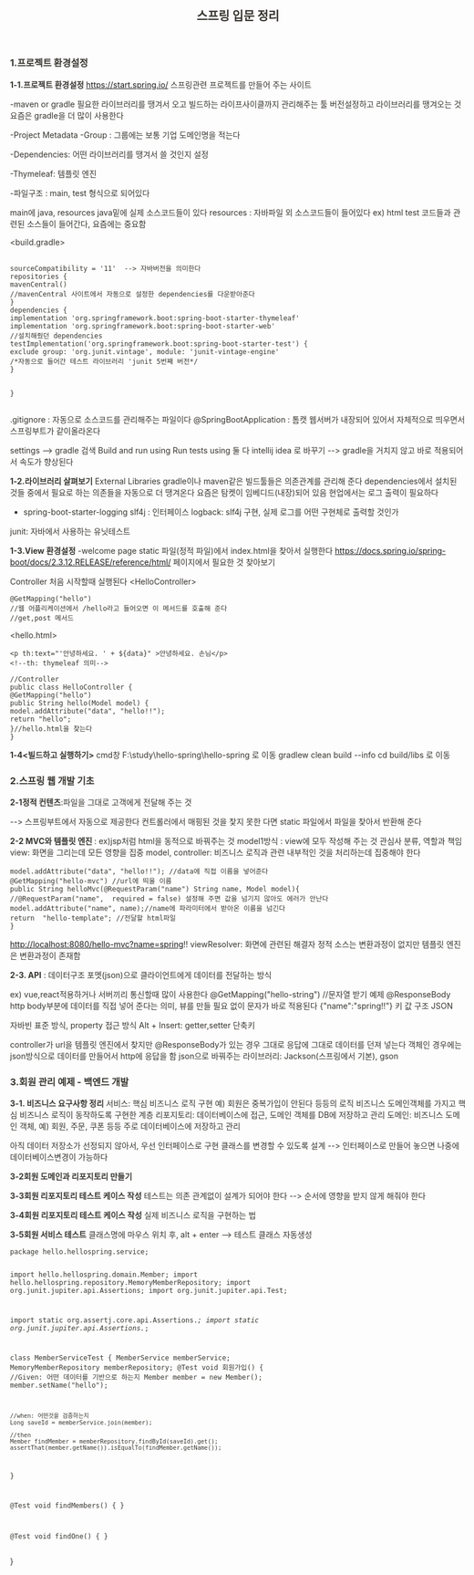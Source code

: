 <html><head><meta http-equiv="Content-Type" content="text/html; charset=utf-8"/><title>스프링 입문 정리</title><style>
/* cspell:disable-file */
/* webkit printing magic: print all background colors */
html {
	-webkit-print-color-adjust: exact;
}
* {
	box-sizing: border-box;
	-webkit-print-color-adjust: exact;
}

html,
body {
	margin: 0;
	padding: 0;
}
@media only screen {
	body {
		margin: 2em auto;
		max-width: 900px;
		color: rgb(55, 53, 47);
	}
}

body {
	line-height: 1.5;
	white-space: pre-wrap;
}

a,
a.visited {
	color: inherit;
	text-decoration: underline;
}

.pdf-relative-link-path {
	font-size: 80%;
	color: #444;
}

h1,
h2,
h3 {
	letter-spacing: -0.01em;
	line-height: 1.2;
	font-weight: 600;
	margin-bottom: 0;
}

.page-title {
	font-size: 2.5rem;
	font-weight: 700;
	margin-top: 0;
	margin-bottom: 0.75em;
}

h1 {
	font-size: 1.875rem;
	margin-top: 1.875rem;
}

h2 {
	font-size: 1.5rem;
	margin-top: 1.5rem;
}

h3 {
	font-size: 1.25rem;
	margin-top: 1.25rem;
}

.source {
	border: 1px solid #ddd;
	border-radius: 3px;
	padding: 1.5em;
	word-break: break-all;
}

.callout {
	border-radius: 3px;
	padding: 1rem;
}

figure {
	margin: 1.25em 0;
	page-break-inside: avoid;
}

figcaption {
	opacity: 0.5;
	font-size: 85%;
	margin-top: 0.5em;
}

mark {
	background-color: transparent;
}

.indented {
	padding-left: 1.5em;
}

hr {
	background: transparent;
	display: block;
	width: 100%;
	height: 1px;
	visibility: visible;
	border: none;
	border-bottom: 1px solid rgba(55, 53, 47, 0.09);
}

img {
	max-width: 100%;
}

@media only print {
	img {
		max-height: 100vh;
		object-fit: contain;
	}
}

@page {
	margin: 1in;
}

.collection-content {
	font-size: 0.875rem;
}

.column-list {
	display: flex;
	justify-content: space-between;
}

.column {
	padding: 0 1em;
}

.column:first-child {
	padding-left: 0;
}

.column:last-child {
	padding-right: 0;
}

.table_of_contents-item {
	display: block;
	font-size: 0.875rem;
	line-height: 1.3;
	padding: 0.125rem;
}

.table_of_contents-indent-1 {
	margin-left: 1.5rem;
}

.table_of_contents-indent-2 {
	margin-left: 3rem;
}

.table_of_contents-indent-3 {
	margin-left: 4.5rem;
}

.table_of_contents-link {
	text-decoration: none;
	opacity: 0.7;
	border-bottom: 1px solid rgba(55, 53, 47, 0.18);
}

table,
th,
td {
	border: 1px solid rgba(55, 53, 47, 0.09);
	border-collapse: collapse;
}

table {
	border-left: none;
	border-right: none;
}

th,
td {
	font-weight: normal;
	padding: 0.25em 0.5em;
	line-height: 1.5;
	min-height: 1.5em;
	text-align: left;
}

th {
	color: rgba(55, 53, 47, 0.6);
}

ol,
ul {
	margin: 0;
	margin-block-start: 0.6em;
	margin-block-end: 0.6em;
}

li > ol:first-child,
li > ul:first-child {
	margin-block-start: 0.6em;
}

ul > li {
	list-style: disc;
}

ul.to-do-list {
	text-indent: -1.7em;
}

ul.to-do-list > li {
	list-style: none;
}

.to-do-children-checked {
	text-decoration: line-through;
	opacity: 0.375;
}

ul.toggle > li {
	list-style: none;
}

ul {
	padding-inline-start: 1.7em;
}

ul > li {
	padding-left: 0.1em;
}

ol {
	padding-inline-start: 1.6em;
}

ol > li {
	padding-left: 0.2em;
}

.mono ol {
	padding-inline-start: 2em;
}

.mono ol > li {
	text-indent: -0.4em;
}

.toggle {
	padding-inline-start: 0em;
	list-style-type: none;
}

/* Indent toggle children */
.toggle > li > details {
	padding-left: 1.7em;
}

.toggle > li > details > summary {
	margin-left: -1.1em;
}

.selected-value {
	display: inline-block;
	padding: 0 0.5em;
	background: rgba(206, 205, 202, 0.5);
	border-radius: 3px;
	margin-right: 0.5em;
	margin-top: 0.3em;
	margin-bottom: 0.3em;
	white-space: nowrap;
}

.collection-title {
	display: inline-block;
	margin-right: 1em;
}

time {
	opacity: 0.5;
}

.icon {
	display: inline-block;
	max-width: 1.2em;
	max-height: 1.2em;
	text-decoration: none;
	vertical-align: text-bottom;
	margin-right: 0.5em;
}

img.icon {
	border-radius: 3px;
}

.user-icon {
	width: 1.5em;
	height: 1.5em;
	border-radius: 100%;
	margin-right: 0.5rem;
}

.user-icon-inner {
	font-size: 0.8em;
}

.text-icon {
	border: 1px solid #000;
	text-align: center;
}

.page-cover-image {
	display: block;
	object-fit: cover;
	width: 100%;
	height: 30vh;
}

.page-header-icon {
	font-size: 3rem;
	margin-bottom: 1rem;
}

.page-header-icon-with-cover {
	margin-top: -0.72em;
	margin-left: 0.07em;
}

.page-header-icon img {
	border-radius: 3px;
}

.link-to-page {
	margin: 1em 0;
	padding: 0;
	border: none;
	font-weight: 500;
}

p > .user {
	opacity: 0.5;
}

td > .user,
td > time {
	white-space: nowrap;
}

input[type="checkbox"] {
	transform: scale(1.5);
	margin-right: 0.6em;
	vertical-align: middle;
}

p {
	margin-top: 0.5em;
	margin-bottom: 0.5em;
}

.image {
	border: none;
	margin: 1.5em 0;
	padding: 0;
	border-radius: 0;
	text-align: center;
}

.code,
code {
	background: rgba(135, 131, 120, 0.15);
	border-radius: 3px;
	padding: 0.2em 0.4em;
	border-radius: 3px;
	font-size: 85%;
	tab-size: 2;
}

code {
	color: #eb5757;
}

.code {
	padding: 1.5em 1em;
}

.code-wrap {
	white-space: pre-wrap;
	word-break: break-all;
}

.code > code {
	background: none;
	padding: 0;
	font-size: 100%;
	color: inherit;
}

blockquote {
	font-size: 1.25em;
	margin: 1em 0;
	padding-left: 1em;
	border-left: 3px solid rgb(55, 53, 47);
}

.bookmark {
	text-decoration: none;
	max-height: 8em;
	padding: 0;
	display: flex;
	width: 100%;
	align-items: stretch;
}

.bookmark-title {
	font-size: 0.85em;
	overflow: hidden;
	text-overflow: ellipsis;
	height: 1.75em;
	white-space: nowrap;
}

.bookmark-text {
	display: flex;
	flex-direction: column;
}

.bookmark-info {
	flex: 4 1 180px;
	padding: 12px 14px 14px;
	display: flex;
	flex-direction: column;
	justify-content: space-between;
}

.bookmark-image {
	width: 33%;
	flex: 1 1 180px;
	display: block;
	position: relative;
	object-fit: cover;
	border-radius: 1px;
}

.bookmark-description {
	color: rgba(55, 53, 47, 0.6);
	font-size: 0.75em;
	overflow: hidden;
	max-height: 4.5em;
	word-break: break-word;
}

.bookmark-href {
	font-size: 0.75em;
	margin-top: 0.25em;
}

.sans { font-family: ui-sans-serif, -apple-system, BlinkMacSystemFont, "Segoe UI", Helvetica, "Apple Color Emoji", Arial, sans-serif, "Segoe UI Emoji", "Segoe UI Symbol"; }
.code { font-family: "SFMono-Regular", Consolas, "Liberation Mono", Menlo, Courier, monospace; }
.serif { font-family: Lyon-Text, Georgia, ui-serif, serif; }
.mono { font-family: iawriter-mono, Nitti, Menlo, Courier, monospace; }
.pdf .sans { font-family: Inter, ui-sans-serif, -apple-system, BlinkMacSystemFont, "Segoe UI", Helvetica, "Apple Color Emoji", Arial, sans-serif, "Segoe UI Emoji", "Segoe UI Symbol", 'Twemoji', 'Noto Color Emoji', 'Noto Sans CJK SC', 'Noto Sans CJK KR'; }

.pdf .code { font-family: Source Code Pro, "SFMono-Regular", Consolas, "Liberation Mono", Menlo, Courier, monospace, 'Twemoji', 'Noto Color Emoji', 'Noto Sans Mono CJK SC', 'Noto Sans Mono CJK KR'; }

.pdf .serif { font-family: PT Serif, Lyon-Text, Georgia, ui-serif, serif, 'Twemoji', 'Noto Color Emoji', 'Noto Sans CJK SC', 'Noto Sans CJK KR'; }

.pdf .mono { font-family: PT Mono, iawriter-mono, Nitti, Menlo, Courier, monospace, 'Twemoji', 'Noto Color Emoji', 'Noto Sans Mono CJK SC', 'Noto Sans Mono CJK KR'; }

.highlight-default {
}
.highlight-gray {
	color: rgb(155,154,151);
}
.highlight-brown {
	color: rgb(100,71,58);
}
.highlight-orange {
	color: rgb(217,115,13);
}
.highlight-yellow {
	color: rgb(223,171,1);
}
.highlight-teal {
	color: rgb(15,123,108);
}
.highlight-blue {
	color: rgb(11,110,153);
}
.highlight-purple {
	color: rgb(105,64,165);
}
.highlight-pink {
	color: rgb(173,26,114);
}
.highlight-red {
	color: rgb(224,62,62);
}
.highlight-gray_background {
	background: rgb(235,236,237);
}
.highlight-brown_background {
	background: rgb(233,229,227);
}
.highlight-orange_background {
	background: rgb(250,235,221);
}
.highlight-yellow_background {
	background: rgb(251,243,219);
}
.highlight-teal_background {
	background: rgb(221,237,234);
}
.highlight-blue_background {
	background: rgb(221,235,241);
}
.highlight-purple_background {
	background: rgb(234,228,242);
}
.highlight-pink_background {
	background: rgb(244,223,235);
}
.highlight-red_background {
	background: rgb(251,228,228);
}
.block-color-default {
	color: inherit;
	fill: inherit;
}
.block-color-gray {
	color: rgba(55, 53, 47, 0.6);
	fill: rgba(55, 53, 47, 0.6);
}
.block-color-brown {
	color: rgb(100,71,58);
	fill: rgb(100,71,58);
}
.block-color-orange {
	color: rgb(217,115,13);
	fill: rgb(217,115,13);
}
.block-color-yellow {
	color: rgb(223,171,1);
	fill: rgb(223,171,1);
}
.block-color-teal {
	color: rgb(15,123,108);
	fill: rgb(15,123,108);
}
.block-color-blue {
	color: rgb(11,110,153);
	fill: rgb(11,110,153);
}
.block-color-purple {
	color: rgb(105,64,165);
	fill: rgb(105,64,165);
}
.block-color-pink {
	color: rgb(173,26,114);
	fill: rgb(173,26,114);
}
.block-color-red {
	color: rgb(224,62,62);
	fill: rgb(224,62,62);
}
.block-color-gray_background {
	background: rgb(235,236,237);
}
.block-color-brown_background {
	background: rgb(233,229,227);
}
.block-color-orange_background {
	background: rgb(250,235,221);
}
.block-color-yellow_background {
	background: rgb(251,243,219);
}
.block-color-teal_background {
	background: rgb(221,237,234);
}
.block-color-blue_background {
	background: rgb(221,235,241);
}
.block-color-purple_background {
	background: rgb(234,228,242);
}
.block-color-pink_background {
	background: rgb(244,223,235);
}
.block-color-red_background {
	background: rgb(251,228,228);
}
.select-value-color-default { background-color: rgba(206,205,202,0.5); }
.select-value-color-gray { background-color: rgba(155,154,151, 0.4); }
.select-value-color-brown { background-color: rgba(140,46,0,0.2); }
.select-value-color-orange { background-color: rgba(245,93,0,0.2); }
.select-value-color-yellow { background-color: rgba(233,168,0,0.2); }
.select-value-color-green { background-color: rgba(0,135,107,0.2); }
.select-value-color-blue { background-color: rgba(0,120,223,0.2); }
.select-value-color-purple { background-color: rgba(103,36,222,0.2); }
.select-value-color-pink { background-color: rgba(221,0,129,0.2); }
.select-value-color-red { background-color: rgba(255,0,26,0.2); }

.checkbox {
	display: inline-flex;
	vertical-align: text-bottom;
	width: 16;
	height: 16;
	background-size: 16px;
	margin-left: 2px;
	margin-right: 5px;
}

.checkbox-on {
	background-image: url("data:image/svg+xml;charset=UTF-8,%3Csvg%20width%3D%2216%22%20height%3D%2216%22%20viewBox%3D%220%200%2016%2016%22%20fill%3D%22none%22%20xmlns%3D%22http%3A%2F%2Fwww.w3.org%2F2000%2Fsvg%22%3E%0A%3Crect%20width%3D%2216%22%20height%3D%2216%22%20fill%3D%22%2358A9D7%22%2F%3E%0A%3Cpath%20d%3D%22M6.71429%2012.2852L14%204.9995L12.7143%203.71436L6.71429%209.71378L3.28571%206.2831L2%207.57092L6.71429%2012.2852Z%22%20fill%3D%22white%22%2F%3E%0A%3C%2Fsvg%3E");
}

.checkbox-off {
	background-image: url("data:image/svg+xml;charset=UTF-8,%3Csvg%20width%3D%2216%22%20height%3D%2216%22%20viewBox%3D%220%200%2016%2016%22%20fill%3D%22none%22%20xmlns%3D%22http%3A%2F%2Fwww.w3.org%2F2000%2Fsvg%22%3E%0A%3Crect%20x%3D%220.75%22%20y%3D%220.75%22%20width%3D%2214.5%22%20height%3D%2214.5%22%20fill%3D%22white%22%20stroke%3D%22%2336352F%22%20stroke-width%3D%221.5%22%2F%3E%0A%3C%2Fsvg%3E");
}
	
</style></head>
<body><article id="2780270f-8073-4170-8c88-9e944bd880d4" class="page sans"><header><h1 class="page-title">스프링 입문 정리</h1></header><div class="page-body"><h3 id="a23e30cf-98a8-47de-9ddb-e9162d92e7c6" class="">1.프로젝트 환경설정</h3><p id="4b92fb1a-81f8-48cf-9624-9fd2f89bfe12" class=""><strong>1-1.프로젝트 환경설정</strong>
<a href="https://start.spring.io/">https://start.spring.io/</a>
스프링관련 프로젝트를 만들어 주는 사이트</p><p id="155f0b58-6406-4d00-a482-2ecb60ceefd5" class="">
</p><p id="f47883c2-244a-4ad4-aecb-90211f22be2a" class="">-maven or gradle
필요한 라이브러리를 땡겨서 오고 빌드하는 라이프사이클까지 관리해주는 툴
버전설정하고 라이브러리를 땡겨오는 것
요즘은 gradle을 더 많이 사용한다</p><p id="4f5f7ec1-3b48-404d-a735-c7297cc9bd05" class="">-Project Metadata
-Group : 그룹에는 보통 기업 도메인명을 적는다</p><p id="c29d146e-4a2f-45bf-bde3-ad0b2c568259" class="">-Dependencies: 어떤 라이브러리를 땡겨서 쓸 것인지 설정</p><p id="0eb6039b-762d-445f-907a-65b703009172" class="">-Thymeleaf: 템플릿 엔진</p><p id="b8767014-0a98-443d-9846-919ee46bb845" class="">-파일구조 : main, test 형식으로 되어있다<div class="indented"><p id="da3e554e-e167-4676-9709-943cd1e462a1" class="">main에 java, resources
java밑에 실제 소스코드들이 있다
resources : 자바파일 외 소스코드들이 들어있다 ex) html
test 코드들과 관련된 소스들이 들어간다, 요즘에는 중요함</p></div></p><p id="e626f63c-a9f6-49a9-8fcd-aa786a5e7df6" class="">&lt;build.gradle&gt;</p><pre id="094ab0e8-3ffc-4259-b718-21cd806e6a20" class="code"><code>
sourceCompatibility = &#x27;11&#x27;  --&gt; 자바버전을 의미한다
repositories {
mavenCentral() 
//mavenCentral 사이트에서 자동으로 설정한 dependencies를 다운받아준다
}
dependencies {
implementation &#x27;org.springframework.boot:spring-boot-starter-thymeleaf&#x27;
implementation &#x27;org.springframework.boot:spring-boot-starter-web&#x27;
//설치해줬던 dependencies
testImplementation(&#x27;org.springframework.boot:spring-boot-starter-test&#x27;) {
exclude group: &#x27;org.junit.vintage&#x27;, module: &#x27;junit-vintage-engine&#x27;
/*자동으로 들어간 테스트 라이브러리 &#x27;junit 5번째 버전*/
}

}</code></pre><p id="16f4e3e1-6e4c-472f-a901-04f03f747ebc" class="">.gitignore : 자동으로 소스코드를 관리해주는 파일이다
@SpringBootApplication : 톰캣 웹서버가 내장되어 있어서 자체적으로 띄우면서 스프링부트가 같이올라온다</p><p id="bf54c45c-a53e-48bb-aaf1-971193d257fd" class="">settings --&gt; gradle 검색
Build and run using
Run tests using
둘 다 intellij idea 로 바꾸기 --&gt; gradle을 거치지 않고 바로 적용되어서 속도가 향상된다</p><p id="bd1f80c8-2031-4c10-af10-5982db86531e" class="">
</p><p id="8e778958-460c-453d-ad3c-b3c9f652a805" class=""><strong>1-2.라이브러리 살펴보기</strong>
External Libraries
gradle이나 maven같은 빌드툴들은 의존관계를 관리해 준다 dependencies에서 설치된 것들 중에서
필요로 하는 의존들을 자동으로 더 땡겨온다
요즘은 탐켓이 임베디드(내장)되어 있음
현업에서는 로그 출력이 필요하다</p><ul id="3732c09b-dd6e-497f-b0c1-7516f8b71b66" class="bulleted-list"><li>spring-boot-starter-logging
slf4j : 인터페이스
logback: slf4j 구현, 실제 로그를 어떤 구현체로 출력할 것인가</li></ul><p id="b085ede5-7bce-46a2-a846-c2f1fa8366d7" class="">junit: 자바에서 사용하는 유닛테스트</p><p id="911204a0-ccf7-49f0-86b5-b4677637db9c" class="">
</p><p id="672b6bad-faf0-454d-9096-2448564a68cf" class=""><strong>1-3.View 환경설정</strong>
-welcome page
static 파일(정적 파일)에서 index.html을 찾아서 실행한다
<a href="https://docs.spring.io/spring-boot/docs/2.3.12.RELEASE/reference/html/">https://docs.spring.io/spring-boot/docs/2.3.12.RELEASE/reference/html/</a>
페이지에서 필요한 것 찾아보기</p><p id="2b2a533a-4ae5-40af-b839-6fb5ee40058a" class="">Controller 처음 시작할때 실행된다
&lt;HelloController&gt;</p><pre id="4e619ddf-293d-42c9-9499-3499700d8b03" class="code"><code>@GetMapping(&quot;hello&quot;) 
//웹 어플리케이션에서 /hello라고 들어오면 이 메서드를 호출해 준다
//get,post 메서드</code></pre><p id="4db6f414-7678-4cb5-91ba-d828b33cdbaa" class="">&lt;hello.html&gt;</p><pre id="3fef59ba-79e8-42a8-9fb2-ad79b8400349" class="code"><code>&lt;p th:text=&quot;&#x27;안녕하세요. &#x27; + ${data}&quot; &gt;안녕하세요. 손님&lt;/p&gt;
&lt;!--th: thymeleaf 의미--&gt;</code></pre><pre id="f452634a-869c-43f3-aac5-3ee2e6374fe8" class="code"><code>//Controller
public class HelloController {
@GetMapping(&quot;hello&quot;)
public String hello(Model model) {
model.addAttribute(&quot;data&quot;, &quot;hello!!&quot;);
return &quot;hello&quot;;
}//hello.html을 찾는다
}</code></pre><p id="08e295ae-c941-437c-b584-36e3a80f19a8" class="">
</p><p id="864320d5-e71f-4a17-bcbd-e330d998beaf" class=""><strong>1-4&lt;빌드하고 실행하기&gt;</strong>
cmd창
F:\study\hello-spring\hello-spring 로 이동
gradlew clean build --info
cd build/libs  로 이동</p><p id="93289142-c0ed-4e6c-9a74-488557db4d41" class="">
</p><p id="52414e29-4101-42fb-a10f-90f12610befd" class="">
</p><h3 id="f1848e8c-b3ce-4fa1-b29a-36cd401b747e" class="">2.스프링 웹 개발 기초</h3><p id="130acef7-39f7-4085-af7f-589207ce76de" class=""><strong>2-1정적 컨텐츠</strong>:파일을 그대로 고객에게 전달해 주는 것</p><p id="deb62ca0-b25e-4f4d-9a7b-aa4734ac5328" class=""> --&gt; 스프링부트에서 자동으로 제공한다
컨트롤러에서 매핑된 것을 찿지 못한 다면 static 파일에서 파일을 찾아서 반환해 준다</p><p id="4a15536e-404d-46da-af10-7bbca3030844" class="">
</p><p id="bda1374a-a909-4411-a0b6-f0ac171e19a3" class=""><strong>2-2 MVC와 템플릿 엔진 </strong>: ex)jsp처럼  html을 동적으로 바꿔주는 것
model1방식 : view에 모두 작성해 주는 것
관심사 분류, 역할과 책임
view: 화면을 그리는데 모든 영향을 집중
model, controller: 비즈니스 로직과 관련 내부적인 것을 처리하는데 집중해야 한다</p><pre id="db608148-27e8-45ba-9b4b-ab6b1b6616d4" class="code"><code>model.addAttribute(&quot;data&quot;, &quot;hello!!&quot;); //data에 직접 이름을 넣어준다
@GetMapping(&quot;hello-mvc&quot;) //url에 띄울 이름
public String helloMvc(@RequestParam(&quot;name&quot;) String name, Model model){
//@RequestParam(&quot;name&quot;,  required = false) 설정해 주면 값을 넘기지 않아도 에러가 안난다
model.addAttribute(&quot;name&quot;, name);//name에 파라미터에서 받아온 이름을 넘긴다
return  &quot;hello-template&quot;; //전달할 html파일
}</code></pre><p id="9adcce2f-e890-408d-8944-d2eded08948e" class=""><a href="http://localhost:8080/hello-mvc?name=spring">http://localhost:8080/hello-mvc?name=spring</a>!!
viewResolver: 화면에 관련된 해결자
정적 소스는 변환과정이 없지만 템플릿 엔진은 변환과정이 존재함</p><p id="754f87fc-60fb-44ea-9a08-2fa7d23cbd0c" class="">
</p><p id="46bb841b-aab2-4127-b34a-72ffc51818af" class=""><strong>2-3. API</strong> : 데이터구조 포멧(json)으로 클라이언트에게 데이터를 전달하는 방식</p><p id="c3e1c918-1e47-4df9-8fcb-b459acaf9939" class="">ex) vue,react적용하거나 서버끼리 통신할때 많이 사용한다
@GetMapping(&quot;hello-string&quot;) //문자열 받기 예제
@ResponseBody
http body부분에 데이터를 직접 넣어 준다는 의미,
뷰를 만들 필요 없이 문자가 바로 적용된다
{&quot;name&quot;:&quot;spring!!&quot;} 키 값 구조
JSON</p><p id="828530cb-2b9c-434e-afd6-94caa565e9a9" class="">자바빈 표준 방식, property 접근 방식
Alt + Insert: getter,setter 단축키</p><p id="5328c27a-99d3-4436-8b07-5e024d8fdc76" class="">controller가 url을 템플릿 엔진에서 찾지만
@ResponseBody가 있는 경우 그대로 응답에 그대로 데이터를 던져 넣는다
객체인 경우에는 json방식으로 데이터를 만들어서 http에 응답을 함
json으로 바꿔주는 라이브러리: Jackson(스프링에서 기본), gson</p><p id="cde167fb-6d9e-4340-b7d0-43a900cf2fe4" class="">
</p><h3 id="0afa822b-26fd-4630-a95e-e8ba3ee70905" class="">3.회원 관리 예제 - 백엔드 개발</h3><p id="12043a37-0bc4-4074-b9dc-020ccd4516ed" class="">
<strong>3-1. 비즈니스 요구사항 정리</strong>
서비스: 핵심 비즈니스 로직 구현 예) 회원은 중복가입이 안된다 등등의 로직
비즈니스 도메인객체를 가지고 핵심 비즈니스 로직이 동작하도록 구현한 계층
리포지토리: 데이터베이스에 접근, 도메인 객체를 DB에 저장하고 관리
도메인: 비즈니스 도메인 객체,
예) 회원, 주문, 쿠폰 등등 주로 데이터베이스에 저장하고 관리</p><p id="1b5897d8-a0c6-4ee2-8981-5f50e11341ae" class="">아직 데이터 저장소가 선정되지 않아서, 우선 인터페이스로 구현 클래스를 변경할 수 있도록 설계
--&gt; 인터페이스로 만들어 놓으면 나중에 데이터베이스변경이 가능하다</p><p id="e7aebd78-974f-4d53-b8fd-d9a4ff706be2" class="">
</p><p id="1d7ca5c2-ddca-4f37-9671-d7097d173c34" class=""><strong>3-2회원 도메인과 리포지토리 만들기</strong></p><p id="5b03664f-9ca6-43ab-9ccf-9e7983462e51" class="">
</p><p id="9f445f6a-b8e0-4310-97ce-1efa1a88a4d6" class=""><strong>3-3회원 리포지토리 테스트 케이스 작성</strong>
테스트는 의존 관계없이 설계가 되어야 한다
--&gt; 순서에 영향을 받지 않게 해줘야 한다</p><p id="c3b460e1-59f7-4cf7-91ee-b43511a0ac6d" class="">
</p><p id="eb7b346b-b039-4158-b2e8-61923f04801a" class=""><strong>3-4회원 리포지토리 테스트 케이스 작성</strong>
실제 비즈니스 로직을 구현하는 법</p><p id="fff8dfad-db87-49b7-b075-de1e9883f416" class="">
</p><p id="e7a4fbb5-a089-431e-9888-51281d8327c9" class=""><strong>3-5회원 서비스 테스트</strong>
클래스명에 마우스 위치 후, alt + enter --&gt; 테스트 클래스 자동생성</p><pre id="193dbeef-83e2-4a92-beb6-4c03736c2644" class="code code-wrap"><code>package hello.hellospring.service;

import hello.hellospring.domain.Member;
import hello.hellospring.repository.MemoryMemberRepository;
import org.junit.jupiter.api.Assertions;
import org.junit.jupiter.api.Test;

import static org.assertj.core.api.Assertions.*;
import static org.junit.jupiter.api.Assertions.*;

class MemberServiceTest {
MemberService memberService;
MemoryMemberRepository memberRepository;
@Test
void 회원가입() {
    //Given: 어떤 데이터를 기반으로 하는지
    Member member = new Member();
    member.setName(&quot;hello&quot;);

    //when: 어떤것을 검증하는지
    Long saveId = memberService.join(member);

    //then
    Member findMember = memberRepository.findById(saveId).get();
    assertThat(member.getName()).isEqualTo(findMember.getName());

}

@Test
void findMembers() {
}

@Test
void findOne() {
}
</code></pre><p id="2823b3ad-8ae8-4785-81a8-4583a609cac5" class="">}</p><p id="765fa9c1-959f-4de1-8750-a4137ac51948" class="">
</p></div></article></body></html>
